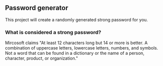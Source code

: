 ## Password generator
This project will create a randomly generated strong password for you.

### What is considered a strong password?
Mircosoft claims "At least 12 characters long but 14 or more is better. A combination of uppercase letters, lowercase letters, numbers, and symbols. Not a word that can be found in a dictionary or the name of a person, character, product, or organization."

